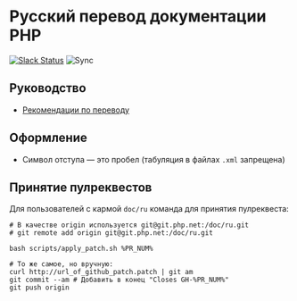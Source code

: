# Русский перевод документации PHP

[![Slack Status](https://img.shields.io/badge/slack-@ru.php.doc-green.svg?logo=slack)](https://join.slack.com/t/ruphpdoc/shared_invite/zt-ax1czx68-c3_XSVhsgzYJCOslmwvJkQ)
![Sync](https://github.com/php/doc-ru/workflows/Build%20Test/badge.svg)

## Руководство

- [Рекомендации по переводу](translation_standards.xml)

## Оформление

- Символ отступа — это пробел (табуляция в файлах `.xml` запрещена)

## Принятие пулреквестов

Для пользователей с кармой `doc/ru` команда для принятия пулреквеста:

```shell
# В качестве origin используется git@git.php.net:/doc/ru.git
# git remote add origin git@git.php.net:/doc/ru.git

bash scripts/apply_patch.sh %PR_NUM%

# То же самое, но вручную:
curl http://url_of_github_patch.patch | git am
git commit --am # Добавить в конец "Closes GH-%PR_NUM%"
git push origin
```
